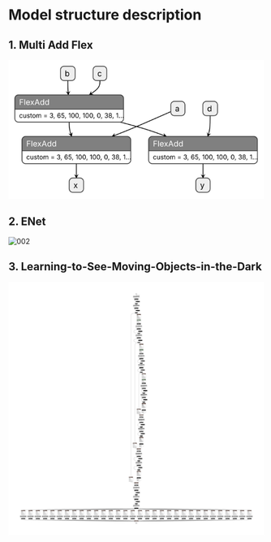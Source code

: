 # Model structure description
## 1. Multi Add Flex
![001](../media/001_multi_add_flex.bin.svg)
## 2. ENet
![002](../media/002_enet.tflite.svg)
## 3. Learning-to-See-Moving-Objects-in-the-Dark
![003](../media/003_lsmod.tflite.svg)
